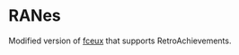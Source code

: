 # RANes

Modified version of [fceux](https://github.com/TASVideos/fceux/) that supports RetroAchievements.
